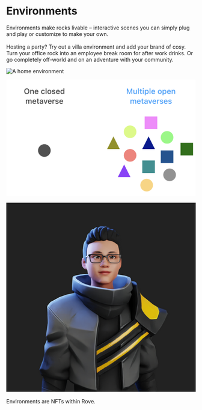 # Environments

Environments make rocks livable – interactive scenes you can simply plug and play or customize to make your own.  \
\
Hosting a party? Try out a villa environment and add your brand of cosy. Turn your office rock into an employee break room for after work drinks. Or go completely off-world and on an adventure with your community.

![A home environment](<../.gitbook/assets/Home\_01 (1).png>)

![An office environment](<../.gitbook/assets/image (3) (1) (1).png>)

![An adventure environment](<../.gitbook/assets/image (2) (1) (1).png>)

Environments are NFTs within Rove.
